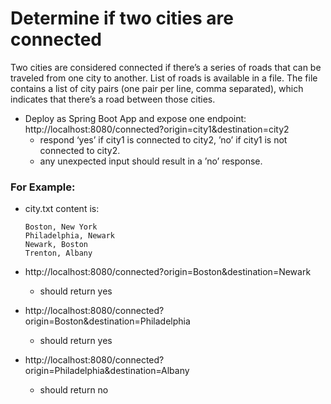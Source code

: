# Determine if two cities are connected

Two cities are considered connected if there’s a series of roads that can be traveled from one city to another.
List of roads is available in a file. The file contains a list of city pairs (one pair per line, comma separated), which indicates that there’s a road between those cities.

* Deploy as Spring Boot App and expose one endpoint:
http://localhost:8080/connected?origin=city1&destination=city2
    * respond ‘yes’ if city1 is connected to city2, ’no’ if city1 is not connected to city2.
    * any unexpected input should result in a ’no’ response.

### For Example: 
* city.txt content is:
    ```
    Boston, New York
    Philadelphia, Newark
    Newark, Boston
    Trenton, Albany
    ```

* http://localhost:8080/connected?origin=Boston&destination=Newark
    * should return yes
* http://localhost:8080/connected?origin=Boston&destination=Philadelphia
    * should return yes
* http://localhost:8080/connected?origin=Philadelphia&destination=Albany
    * should return no

